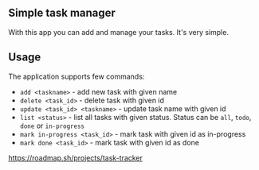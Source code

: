 ## Simple task manager

With this app you can add and manage your tasks. It's very simple. 

## Usage 

The application supports few commands:

- `add <taskname>` - add new task with given name
- `delete <task_id>` - delete task with given id
- `update <task_id> <taskname>` - update task name with given id
- `list <status>` - list all tasks with given status. Status can be `all`, `todo`, `done` or `in-progress`
- `mark in-progress <task_id>` - mark task with given id as in-progress
- `mark done <task_id>` - mark task with given id as done

https://roadmap.sh/projects/task-tracker
